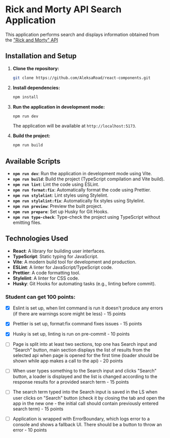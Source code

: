 # Rick and Morty API Search Application

This application performs search and displays information obtained from the ["Rick and Morty" API](https://rickandmortyapi.com/api)

## Installation and Setup

1. **Clone the repository:**

   ```bash
   git clone https://github.com/AleksaRoad/react-components.git
   ```

2. **Install dependencies:**

   ```bash
   npm install
   ```

3. **Run the application in development mode:**

   ```bash
   npm run dev
   ```

   The application will be available at `http://localhost:5173`.

4. **Build the project:**
   ```bash
   npm run build
   ```

## Available Scripts

- **`npm run dev`**: Run the application in development mode using Vite.
- **`npm run build`**: Build the project (TypeScript compilation and Vite build).
- **`npm run lint`**: Lint the code using ESLint.
- **`npm run format:fix`**: Automatically format the code using Prettier.
- **`npm run stylelint`**: Lint styles using Stylelint.
- **`npm run stylelint:fix`**: Automatically fix styles using Stylelint.
- **`npm run preview`**: Preview the built project.
- **`npm run prepare`**: Set up Husky for Git Hooks.
- **`npm run type-check`**: Type-check the project using TypeScript without emitting files.

## Technologies Used

- **React**: A library for building user interfaces.
- **TypeScript**: Static typing for JavaScript.
- **Vite**: A modern build tool for development and production.
- **ESLint**: A linter for JavaScript/TypeScript code.
- **Prettier**: A code formatting tool.
- **Stylelint**: A linter for CSS code.
- **Husky**: Git Hooks for automating tasks (e.g., linting before commit).

### Student can get 100 points:

- [x] Eslint is set up, when lint command is run it doesn't produce any errors (if there are warnings score might be less) - 15 points

- [x] Prettier is set up, format:fix command fixes issues - 15 points

- [x] Husky is set up, linting is run on pre-commit - 10 points

- [ ] Page is split into at least two sections, top one has Search input and "Search" button, main section displays the list of results from the selected api when page is opened for the first time (loader should be shown while app makes a call to the api) - 20 points

- [ ] When user types something to the Search input and clicks "Search" button, a loader is displayed and the list is changed according to the response results for a provided search term - 15 points

- [ ] The search term typed into the Search input is saved in the LS when user clicks on "Search" button (check it by closing the tab and open the app in the new one - the initial call should contain previously entered search term) - 15 points

- [ ] Application is wrapped with ErrorBoundary, which logs error to a console and shows a fallback UI. There should be a button to throw an error - 10 points
